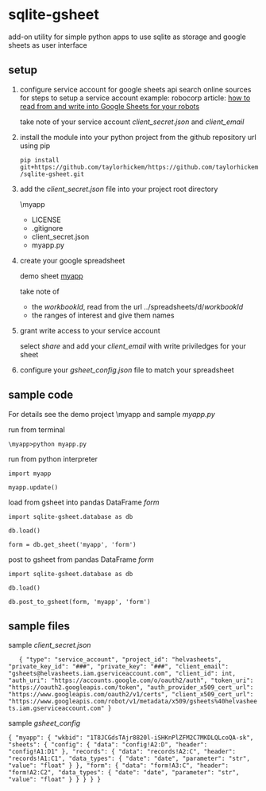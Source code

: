 # sqlite-gsheet
add-on utility for simple python apps to use sqlite as storage and google sheets as user interface

## setup

1. configure service account for google sheets api
    search online sources for steps to setup a service account 
       example: robocorp article: [how to read from and write into Google Sheets for your robots](https://robocorp.com/docs/development-guide/google-sheets/interacting-with-google-sheets)
    
    take note of your service account _client_secret.json_ and _client_email_
 
2. install the module into your python project from the github repository url using pip

     `pip install git+https://github.com/taylorhickem/https://github.com/taylorhickem/sqlite-gsheet.git`

3. add the _client_secret.json_ file into your project root directory

    \myapp 
    * LICENSE   
    * .gitignore
    * client_secret.json
    * myapp.py

4. create your google spreadsheet

    demo sheet [myapp](https://docs.google.com/spreadsheets/d/1T8JCGdsTAjr8820l-iSHKnPlZFM2C7MKDLQLcoQA-sk/) 
    
    take note of 
    * the _workbookId_, read from the url ../spreadsheets/d/_workbookId_
    * the ranges of interest and give them names

5. grant write access to your service account

   select _share_ and add your _client_email_ with write priviledges for your sheet

6. configure your _gsheet_config.json_ file to match your spreadsheet

## sample code

For details see the demo project \myapp
and sample _myapp.py_

run from terminal

`\myapp>python myapp.py`

run from python interpreter

`import myapp`

`myapp.update()`

load from gsheet into pandas DataFrame _form_

`import sqlite-gsheet.database as db`

`db.load()`

`form = db.get_sheet('myapp', 'form')`

post to gsheet from pandas DataFrame _form_

`import sqlite-gsheet.database as db`

`db.load()`

`db.post_to_gsheet(form, 'myapp', 'form')`


## sample files

sample _client_secret.json_
    
`    {
  "type": "service_account",
  "project_id": "helvasheets",
  "private_key_id": "###",
  "private_key": "###",
  "client_email": "gsheets@helvasheets.iam.gserviceaccount.com",
  "client_id": int,
  "auth_uri": "https://accounts.google.com/o/oauth2/auth",
  "token_uri": "https://oauth2.googleapis.com/token",
  "auth_provider_x509_cert_url": "https://www.googleapis.com/oauth2/v1/certs",
  "client_x509_cert_url": "https://www.googleapis.com/robot/v1/metadata/x509/gsheets%40helvasheets.iam.gserviceaccount.com"
}
`

sample _gsheet_config_

`{
  "myapp": {
    "wkbid": "1T8JCGdsTAjr8820l-iSHKnPlZFM2C7MKDLQLcoQA-sk",
    "sheets": {
      "config": {
        "data": "config!A2:D",
        "header": "config!A1:D1"
      },
      "records": {
        "data": "records!A2:C",
        "header": "records!A1:C1",
        "data_types": {
          "date": "date",
          "parameter": "str",
          "value": "float"
        }
      },
      "form": {
        "data": "form!A3:C",
        "header": "form!A2:C2",
        "data_types": {
          "date": "date",
          "parameter": "str",
          "value": "float"
        }
      }
    }
  }
}
`